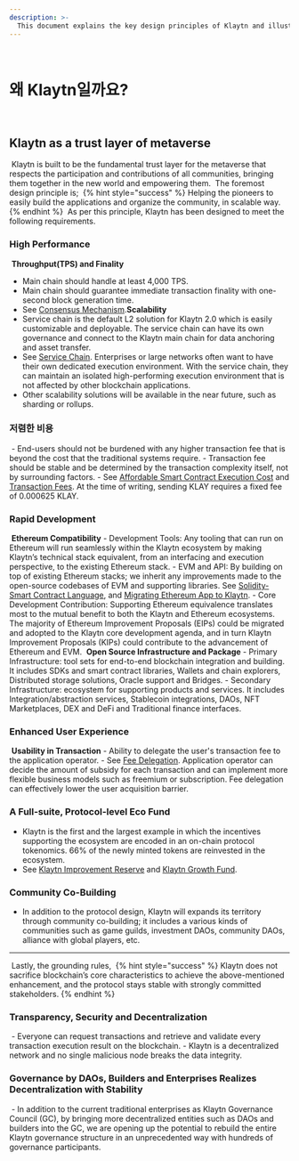 ```yaml
---
description: >-
  This document explains the key design principles of Klaytn and illustrates how Klaytn differentiates itself from others.
---
```


​
# 왜 Klaytn일까요?<a id="why-klaytn"></a>
​
## Klaytn as a trust layer of metaverse <a id="klaytn-as-a-trust-layer-of-metaverse"></a>
​ Klaytn is built to be the fundamental trust layer for the metaverse that respects the participation and contributions of all communities, bringing them together in the new world and empowering them. ​ The foremost design principle is; ​
{% hint style="success" %}
Helping the pioneers to easily build the applications and organize the community, in scalable way.
{% endhint %}
​ As per this principle, Klaytn has been designed to meet the following requirements. ​
### High Performance <a id="high-performance"></a>
​ **Throughput(TPS) and Finality**
- Main chain should handle at least 4,000 TPS.
- Main chain should guarantee immediate transaction finality with one-second block generation time.
- See [Consensus Mechanism](design/consensus-mechanism.md). ​ **Scalability**
- Service chain is the default L2 solution for Klaytn 2.0 which is easily customizable and deployable. The service chain can have its own governance and connect to the Klaytn main chain for data anchoring and asset transfer.
- See [Service Chain](scaling-solutions.md#service-chain). Enterprises or large networks often want to have their own dedicated execution environment. With the service chain, they can maintain an isolated high-performing execution environment that is not affected by other blockchain applications.
- Other scalability solutions will be available in the near future, such as sharding or rollups. ​
### 저렴한 비용  <a id="low-cost"></a>
​ - End-users should not be burdened with any higher transaction fee that is beyond the cost that the traditional systems require. - Transaction fee should be stable and be determined by the transaction complexity itself, not by surrounding factors. - See [Affordable Smart Contract Execution Cost](design/computation/klaytn-smart-contract.md#affordable-smart-contract-execution-cost) and [Transaction Fees](design/transaction-fees/transaction-fees.md). At the time of writing, sending KLAY requires a fixed fee of 0.000625 KLAY. ​
### Rapid Development <a id="rapid-development"></a>
​ **Ethereum Compatibility** - Development Tools: Any tooling that can run on Ethereum will run seamlessly within the Klaytn ecosystem by making Klaytn’s technical stack equivalent, from an interfacing and execution perspective, to the existing Ethereum stack. - EVM and API: By building on top of existing Ethereum stacks; we inherit any improvements made to the open-source codebases of EVM and supporting libraries. See [Solidity-Smart Contract Language](../smart-contract/solidity-smart-contract-language.md), and [Migrating Ethereum App to Klaytn](../dapp/tutorials/migrating-ethereum-app-to-klaytn.md). - Core Development Contribution: Supporting Ethereum equivalence translates most to the mutual benefit to both the Klaytn and Ethereum ecosystems. The majority of Ethereum Improvement Proposals (EIPs) could be migrated and adopted to the Klaytn core development agenda, and in turn Klaytn Improvement Proposals (KIPs) could contribute to the advancement of Ethereum and EVM. ​ **Open Source Infrastructure and Package** - Primary Infrastructure: tool sets for end-to-end blockchain integration and building. It includes SDKs and smart contract libraries, Wallets and chain explorers, Distributed storage solutions, Oracle support and Bridges. - Secondary Infrastructure: ecosystem for supporting products and services. It includes Integration/abstraction services, Stablecoin integrations, DAOs, NFT Marketplaces, DEX and DeFi and Traditional finance interfaces. ​ ​
### Enhanced User Experience <a id="usability-in-transaction"></a>
​ **Usability in Transaction** - Ability to delegate the user's transaction fee to the application operator. - See [Fee Delegation](design/transactions/README.md#fee-delegation). Application operator can decide the amount of subsidy for each transaction and can implement more flexible business models such as freemium or subscription. Fee delegation can effectively lower the user acquisition barrier. ​ ​
### A Full-suite, Protocol-level Eco Fund <a id="contribution-reward"></a>
- Klaytn is the first and the largest example in which the incentives supporting the ecosystem are encoded in an on-chain protocol tokenomics. 66% of the newly minted tokens are reinvested in the ecosystem.
- See [Klaytn Improvement Reserve](design/token-economy#klaytn-improvement-reserve.md) and [Klaytn Growth Fund](design/token-economy#klaytn-growth-fund.md). ​ ​
### Community Co-Building <a id="community-co-building"></a>
- In addition to the protocol design, Klaytn will expands its territory through community co-building; it includes a various kinds of communities such as game guilds, investment DAOs, community DAOs, alliance with global players, etc. ​
***
​ Lastly, the grounding rules, ​
{% hint style="success" %}
Klaytn does not sacrifice blockchain’s core characteristics to achieve the above-mentioned enhancement, and the protocol stays stable with strongly committed stakeholders.
{% endhint %}
​
### Transparency, Security and Decentralization <a id="transparency-security-and-decentralization"></a>
​ - Everyone can request transactions and retrieve and validate every transaction execution result on the blockchain. - Klaytn is a decentralized network and no single malicious node breaks the data integrity. ​
### Governance by DAOs, Builders and Enterprises Realizes Decentralization with Stability <a id="governance-by-trusted-entities"></a>
​ - In addition to the current traditional enterprises as Klaytn Governance Council (GC), by bringing more decentralized entities such as DAOs and builders into the GC, we are opening up the potential to rebuild the entire Klaytn governance structure in an unprecedented way with hundreds of governance participants. ​ ​ ​ ​
